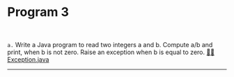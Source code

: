 <h1>Program 3</h1><br>

`a.` Write a Java program to read two integers a and b. Compute a/b and print, when b is not zero. Raise an exception when b is equal to zero.
[📜🚀 Exception.java](https://github.com/Ashutosh-3601/college-practicals/blob/master/4th-SEM/DAA/03/Exception.java)

<hr>
